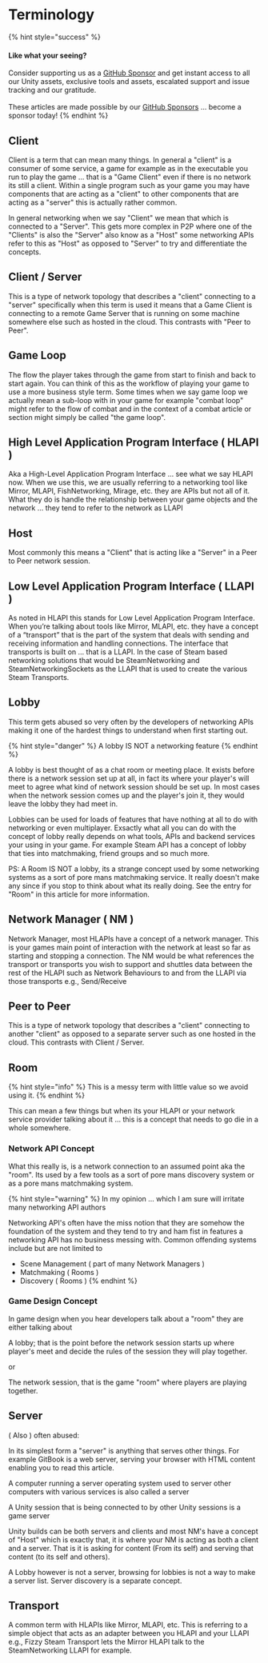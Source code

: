 # Terminology

{% hint style="success" %}
#### Like what your seeing?

Consider supporting us as a [GitHub Sponsor](../../../become-a-sponsor.md) and get instant access to all our Unity assets, exclusive tools and assets, escalated support and issue tracking and our gratitude.\
\
These articles are made possible by our [GitHub Sponsors](https://github.com/sponsors/heathen-engineering) ... become a sponsor today!
{% endhint %}

## Client

Client is a term that can mean many things. In general a "client" is a consumer of some service, a game for example as in the executable you run to play the game ... that is a "Game Client" even if there is no network its still a client. Within a single program such as your game you may have components that are acting as a "client" to other components that are acting as a "server" this is actually rather common.

In general networking when we say "Client" we mean that which is connected to a "Server". This gets more complex in P2P where one of the "Clients" is also the "Server" also know as a "Host" some networking APIs refer to this as "Host" as opposed to "Server" to try and differentiate the concepts.

## Client / Server

This is a type of network topology that describes a "client" connecting to a "server" specifically when this term is used it means that a Game Client is connecting to a remote Game Server that is running on some machine somewhere else such as hosted in the cloud. This contrasts with "Peer to Peer".

## Game Loop

The flow the player takes through the game from start to finish and back to start again. You can think of this as the workflow of playing your game to use a more business style term. Some times when we say game loop we actually mean a sub-loop with in your game for example "combat loop" might refer to the flow of combat and in the context of a combat article or section might simply be called "the game loop".

## High Level Application Program Interface ( HLAPI )

Aka a High-Level Application Program Interface … see what we say HLAPI now. When we use this, we are usually referring to a networking tool like Mirror, MLAPI, FishNetworking, Mirage, etc. they are APIs but not all of it. What they do is handle the relationship between your game objects and the network … they tend to refer to the network as LLAPI

## Host

Most commonly this means a "Client" that is acting like a "Server" in a Peer to Peer network session.

## Low Level Application Program Interface ( LLAPI )

As noted in HLAPI this stands for Low Level Application Program Interface. When you’re talking about tools like Mirror, MLAPI, etc. they have a concept of a “transport” that is the part of the system that deals with sending and receiving information and handling connections. The interface that transports is built on … that is a LLAPI. In the case of Steam based networking solutions that would be SteamNetworking and SteamNetworkingSockets as the LLAPI that is used to create the various Steam Transports.

## Lobby

This term gets abused so very often by the developers of networking APIs making it one of the hardest things to understand when first starting out.

{% hint style="danger" %}
A lobby IS NOT a networking feature
{% endhint %}

A lobby is best thought of as a chat room or meeting place. It exists before there is a network session set up at all, in fact its where your player's will meet to agree what kind of network session should be set up. In most cases when the network session comes up and the player's join it, they would leave the lobby they had meet in.

Lobbies can be used for loads of features that have nothing at all to do with networking or even multiplayer. Exsactly what all you can do with the concept of lobby really depends on what tools, APIs and backend services your using in your game. For example Steam API has a concept of lobby that ties into matchmaking, friend groups and so much more.

PS: A Room IS NOT a lobby, its a strange concept used by some networking systems as a sort of pore mans matchmaking service. It really doesn't make any since if you stop to think about what its really doing. See the entry for "Room" in this article for more information.

## Network Manager ( NM )

Network Manager, most HLAPIs have a concept of a network manager. This is your games main point of interaction with the network at least so far as starting and stopping a connection. The NM would be what references the transport or transports you wish to support and shuttles data between the rest of the HLAPI such as Network Behaviours to and from the LLAPI via those transports e.g., Send/Receive

## Peer to Peer

This is a type of network topology that describes a "client" connecting to another "client" as opposed to a separate server such as one hosted in the cloud. This contrasts with Client / Server.

## Room

{% hint style="info" %}
This is a messy term with little value so we avoid using it.
{% endhint %}

This can mean a few things but when its your HLAPI or your network service provider talking about it ... this is a concept that needs to go die in a whole somewhere.&#x20;

### Network API Concept

What this really is, is a network connection to an assumed point aka the "room". Its used by a few tools as a sort of pore mans discovery system or as a pore mans matchmaking system.&#x20;

{% hint style="warning" %}
In my opinion ... which I am sure will irritate many networking API authors

Networking API's often have the miss notion that they are somehow the foundation of the system and they tend to try and ham fist in features a networking API has no business messing with. Common offending systems include but are not limited to

* Scene Management ( part of many Network Managers )
* Matchmaking ( Rooms )&#x20;
* Discovery ( Rooms )
{% endhint %}

### Game Design Concept

In game design when you hear developers talk about a "room" they are either talking about

A lobby; that is the point before the network session starts up where player's meet and decide the rules of the session they will play together.

or

The network session, that is the game "room" where players are playing together.&#x20;

## Server

( Also ) often abused:

In its simplest form a "server" is anything that serves other things. For example GitBook is a web server, serving your browser with HTML content enabling you to read this article.

A computer running a server operating system used to server other computers with various services is also called a server

A Unity session that is being connected to by other Unity sessions is a game server

Unity builds can be both servers and clients and most NM's have a concept of "Host" which is exactly that, it is where your NM is acting as both a client and a server. That is it is asking for content (From its self) and serving that content (to its self and others).

A Lobby however is not a server, browsing for lobbies is not a way to make a server list. Server discovery is a separate concept.

## Transport

A common term with HLAPIs like Mirror, MLAPI, etc. This is referring to a simple object that acts as an adapter between you HLAPI and your LLAPI e.g., Fizzy Steam Transport lets the Mirror HLAPI talk to the SteamNetworking LLAPI for example.
